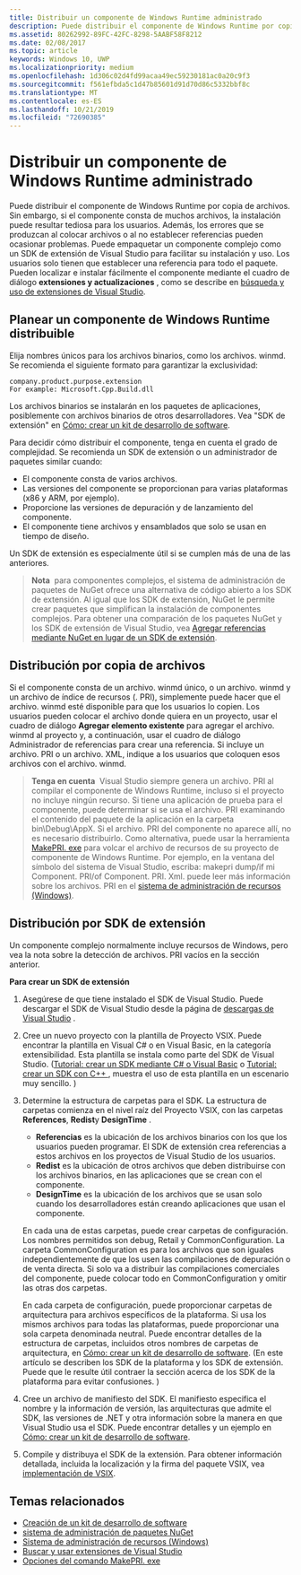 ```yaml
---
title: Distribuir un componente de Windows Runtime administrado
description: Puede distribuir el componente de Windows Runtime por copia de archivos.
ms.assetid: 80262992-89FC-42FC-8298-5AABF58F8212
ms.date: 02/08/2017
ms.topic: article
keywords: Windows 10, UWP
ms.localizationpriority: medium
ms.openlocfilehash: 1d306c02d4fd99acaa49ec59230181ac0a20c9f3
ms.sourcegitcommit: f561efbda5c1d47b85601d91d70d86c5332bbf8c
ms.translationtype: MT
ms.contentlocale: es-ES
ms.lasthandoff: 10/21/2019
ms.locfileid: "72690385"
---
```

# <a name="distributing-a-managed-windows-runtime-component"></a>Distribuir un componente de Windows Runtime administrado

Puede distribuir el componente de Windows Runtime por copia de archivos. Sin embargo, si el componente consta de muchos archivos, la instalación puede resultar tediosa para los usuarios. Además, los errores que se produzcan al colocar archivos o al no establecer referencias pueden ocasionar problemas. Puede empaquetar un componente complejo como un SDK de extensión de Visual Studio para facilitar su instalación y uso. Los usuarios solo tienen que establecer una referencia para todo el paquete. Pueden localizar e instalar fácilmente el componente mediante el cuadro de diálogo **extensiones y actualizaciones** , como se describe en [búsqueda y uso de extensiones de Visual Studio](https://docs.microsoft.com/visualstudio/ide/finding-and-using-visual-studio-extensions?view=vs-2015).

## <a name="planning-a-distributable-windows-runtime-component"></a>Planear un componente de Windows Runtime distribuible

Elija nombres únicos para los archivos binarios, como los archivos. winmd. Se recomienda el siguiente formato para garantizar la exclusividad:

``` syntax
company.product.purpose.extension
For example: Microsoft.Cpp.Build.dll
```

Los archivos binarios se instalarán en los paquetes de aplicaciones, posiblemente con archivos binarios de otros desarrolladores. Vea "SDK de extensión" en [Cómo: crear un kit de desarrollo de software](https://docs.microsoft.com/visualstudio/extensibility/creating-a-software-development-kit?view=vs-2015).

Para decidir cómo distribuir el componente, tenga en cuenta el grado de complejidad. Se recomienda un SDK de extensión o un administrador de paquetes similar cuando:

-   El componente consta de varios archivos.
-   Las versiones del componente se proporcionan para varias plataformas (x86 y ARM, por ejemplo).
-   Proporcione las versiones de depuración y de lanzamiento del componente.
-   El componente tiene archivos y ensamblados que solo se usan en tiempo de diseño.

Un SDK de extensión es especialmente útil si se cumplen más de una de las anteriores.

> **Nota**  para componentes complejos, el sistema de administración de paquetes de NuGet ofrece una alternativa de código abierto a los SDK de extensión. Al igual que los SDK de extensión, NuGet le permite crear paquetes que simplifican la instalación de componentes complejos. Para obtener una comparación de los paquetes NuGet y los SDK de extensión de Visual Studio, vea [Agregar referencias mediante NuGet en lugar de un SDK de extensión](https://docs.microsoft.com/visualstudio/ide/adding-references-using-nuget-versus-an-extension-sdk?view=vs-2015).

## <a name="distribution-by-file-copy"></a>Distribución por copia de archivos

Si el componente consta de un archivo. winmd único, o un archivo. winmd y un archivo de índice de recursos (. PRI), simplemente puede hacer que el archivo. winmd esté disponible para que los usuarios lo copien. Los usuarios pueden colocar el archivo donde quiera en un proyecto, usar el cuadro de diálogo **Agregar elemento existente** para agregar el archivo. winmd al proyecto y, a continuación, usar el cuadro de diálogo Administrador de referencias para crear una referencia. Si incluye un archivo. PRI o un archivo. XML, indique a los usuarios que coloquen esos archivos con el archivo. winmd.

> **Tenga en cuenta**  Visual Studio siempre genera un archivo. PRI al compilar el componente de Windows Runtime, incluso si el proyecto no incluye ningún recurso. Si tiene una aplicación de prueba para el componente, puede determinar si se usa el archivo. PRI examinando el contenido del paquete de la aplicación en la carpeta bin\\Debug\\AppX. Si el archivo. PRI del componente no aparece allí, no es necesario distribuirlo. Como alternativa, puede usar la herramienta [MakePRI. exe](https://docs.microsoft.com/previous-versions/windows/apps/jj552945(v=win.10)) para volcar el archivo de recursos de su proyecto de componente de Windows Runtime. Por ejemplo, en la ventana del símbolo del sistema de Visual Studio, escriba: makepri dump/if mi Component. PRI/of Component. PRI. Xml. puede leer más información sobre los archivos. PRI en el [sistema de administración de recursos (Windows)](https://docs.microsoft.com/previous-versions/windows/apps/jj552947(v=win.10)).

## <a name="distribution-by-extension-sdk"></a>Distribución por SDK de extensión

Un componente complejo normalmente incluye recursos de Windows, pero vea la nota sobre la detección de archivos. PRI vacíos en la sección anterior.

**Para crear un SDK de extensión**

1.  Asegúrese de que tiene instalado el SDK de Visual Studio. Puede descargar el SDK de Visual Studio desde la página de [descargas de Visual Studio](https://visualstudio.microsoft.com/downloads/download-visual-studio-vs) .
2.  Cree un nuevo proyecto con la plantilla de Proyecto VSIX. Puede encontrar la plantilla en Visual C# o en Visual Basic, en la categoría extensibilidad. Esta plantilla se instala como parte del SDK de Visual Studio. ([Tutorial: crear un SDK mediante C# o Visual Basic](https://docs.microsoft.com/visualstudio/extensibility/walkthrough-creating-an-sdk-using-csharp-or-visual-basic?view=vs-2015) o [Tutorial: crear un SDK con C++ ](https://docs.microsoft.com/visualstudio/extensibility/walkthrough-creating-an-sdk-using-cpp?view=vs-2015), muestra el uso de esta plantilla en un escenario muy sencillo. )
3.  Determine la estructura de carpetas para el SDK. La estructura de carpetas comienza en el nivel raíz del Proyecto VSIX, con las carpetas **References**, **Redist**y **DesignTime** .

    -   **Referencias** es la ubicación de los archivos binarios con los que los usuarios pueden programar. El SDK de extensión crea referencias a estos archivos en los proyectos de Visual Studio de los usuarios.
    -   **Redist** es la ubicación de otros archivos que deben distribuirse con los archivos binarios, en las aplicaciones que se crean con el componente.
    -   **DesignTime** es la ubicación de los archivos que se usan solo cuando los desarrolladores están creando aplicaciones que usan el componente.

    En cada una de estas carpetas, puede crear carpetas de configuración. Los nombres permitidos son debug, Retail y CommonConfiguration. La carpeta CommonConfiguration es para los archivos que son iguales independientemente de que los usen las compilaciones de depuración o de venta directa. Si solo va a distribuir las compilaciones comerciales del componente, puede colocar todo en CommonConfiguration y omitir las otras dos carpetas.

    En cada carpeta de configuración, puede proporcionar carpetas de arquitectura para archivos específicos de la plataforma. Si usa los mismos archivos para todas las plataformas, puede proporcionar una sola carpeta denominada neutral. Puede encontrar detalles de la estructura de carpetas, incluidos otros nombres de carpetas de arquitectura, en [Cómo: crear un kit de desarrollo de software](https://docs.microsoft.com/visualstudio/extensibility/creating-a-software-development-kit?view=vs-2015). (En este artículo se describen los SDK de la plataforma y los SDK de extensión. Puede que le resulte útil contraer la sección acerca de los SDK de la plataforma para evitar confusiones. )

4.  Cree un archivo de manifiesto del SDK. El manifiesto especifica el nombre y la información de versión, las arquitecturas que admite el SDK, las versiones de .NET y otra información sobre la manera en que Visual Studio usa el SDK. Puede encontrar detalles y un ejemplo en [Cómo: crear un kit de desarrollo de software](https://docs.microsoft.com/visualstudio/extensibility/creating-a-software-development-kit?view=vs-2015).
5.  Compile y distribuya el SDK de la extensión. Para obtener información detallada, incluida la localización y la firma del paquete VSIX, vea [implementación de VSIX](https://docs.microsoft.com/visualstudio/misc/how-to-manually-package-an-extension-vsix-deployment?view=vs-2015).

## <a name="related-topics"></a>Temas relacionados

* [Creación de un kit de desarrollo de software](https://docs.microsoft.com/visualstudio/extensibility/creating-a-software-development-kit?view=vs-2015)
* [sistema de administración de paquetes NuGet](https://github.com/NuGet/Home)
* [Sistema de administración de recursos (Windows)](https://docs.microsoft.com/previous-versions/windows/apps/jj552947(v=win.10))
* [Buscar y usar extensiones de Visual Studio](https://docs.microsoft.com/visualstudio/ide/finding-and-using-visual-studio-extensions?view=vs-2015)
* [Opciones del comando MakePRI. exe](https://docs.microsoft.com/previous-versions/windows/apps/jj552945(v=win.10))
